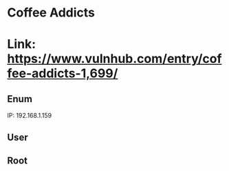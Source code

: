 # Coffee Addicts
# Link: https://www.vulnhub.com/entry/coffee-addicts-1,699/

## Enum
IP: 192.168.1.159





## User

## Root
